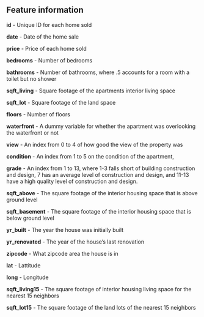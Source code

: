 ## Feature information


**id** - Unique ID for each home sold 

**date** - Date of the home sale 

**price** - Price of each home sold 

**bedrooms** - Number of bedrooms 

**bathrooms** - Number of bathrooms, where .5 accounts for a room with a toilet but no shower 

**sqft_living** - Square footage of the apartments interior living space 

**sqft_lot** - Square footage of the land space 

**floors** - Number of floors 

**waterfront** - A dummy variable for whether the apartment was overlooking the waterfront or not 

**view** - An index from 0 to 4 of how good the view of the property was 

**condition** - An index from 1 to 5 on the condition of the apartment, 

**grade** - An index from 1 to 13, where 1-3 falls short of building construction and design, 7 has an average level of construction and design, and 11-13 have a high quality level of construction and design. 

**sqft_above** - The square footage of the interior housing space that is above ground level 

**sqft_basement** - The square footage of the interior housing space that is below ground level 

**yr_built** - The year the house was initially built 

**yr_renovated** - The year of the house’s last renovation 

**zipcode** - What zipcode area the house is in 

**lat** - Lattitude 

**long** - Longitude 

**sqft_living15** - The square footage of interior housing living space for the nearest 15 neighbors 

**sqft_lot15** - The square footage of the land lots of the nearest 15 neighbors
